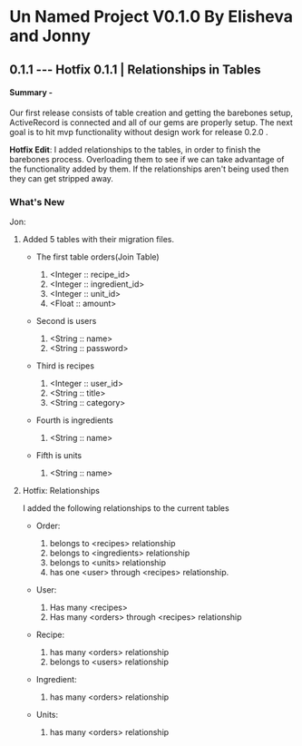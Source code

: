 # Un Named Project V0.1.0 By Elisheva and Jonny

## 0.1.1 --- Hotfix 0.1.1 | Relationships in Tables

#### Summary -
Our first release consists of table creation and getting the barebones setup, ActiveRecord is connected and all of our gems are properly setup. The next goal is to hit mvp functionality without design work for release 0.2.0 .

**Hotfix Edit**: I added relationships to the tables, in order to finish the barebones process. Overloading them to see if we can take advantage of the functionality added by them. If the relationships aren't being used then they can get stripped away.

### What's New

Jon:

1. Added 5 tables with their migration files.

    * The first table orders(Join Table)
        1. \<Integer :: recipe_id>
        2. \<Integer :: ingredient_id>
        3. \<Integer :: unit_id>
        4. \<Float :: amount>

    * Second is users
        1. \<String :: name>
        2. \<String :: password>

    * Third is recipes
        1. \<Integer :: user_id>
        2. \<String :: title>
        3. \<String :: category>

    * Fourth is ingredients
        1. \<String :: name>

    * Fifth is units
        1. \<String :: name>

2. Hotfix: Relationships

    I added the following relationships to the current tables

    * Order:
        1. belongs to \<recipes> relationship
        2. belongs to \<ingredients> relationship
        3. belongs to \<units> relationship
        4. has one \<user> through \<recipes> relationship.

    * User:
        1. Has many \<recipes>
        2. Has many \<orders> through \<recipes> relationship

    * Recipe:
        1. has many \<orders> relationship
        2. belongs to \<users> relationship

    * Ingredient:
        1. has many \<orders> relationship

    * Units:
        1. has many \<orders> relationship
